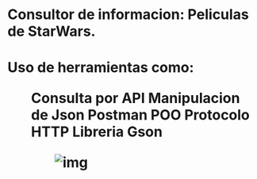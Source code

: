 <h1>Consultor de informacion: Peliculas de StarWars.<h1/>
<p>Uso de herramientas como:<p/>
  <ul>
    <il>Consulta por API</il>
    <il>Manipulacion de Json</il>
    <il>Postman</il>
    <il>POO</il>
    <il>Protocolo HTTP</il>
    <il>Libreria Gson</il>
  <ul/>

<img src="Challenge1" alt="img"><img/>
